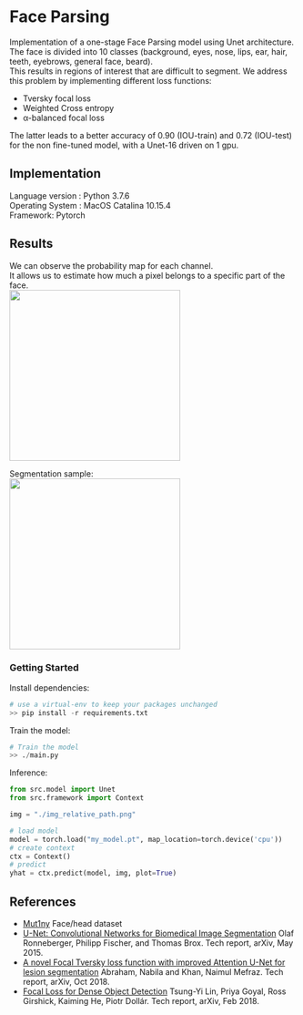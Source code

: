 
# Face Parsing

Implementation of a one-stage Face Parsing model using Unet architecture.<br/>
The face is divided into 10 classes (background, eyes, nose, lips, ear, hair, teeth, eyebrows, general face, beard).<br/>
This results in regions of interest that are difficult to segment. We address this problem by implementing different loss functions:<br/>

-  Tversky focal loss
-  Weighted Cross entropy
-  α-balanced focal loss

The latter leads to a better accuracy of 0.90 (IOU-train) and 0.72 (IOU-test) for the non fine-tuned model, with a Unet-16 driven on 1 gpu.

## Implementation

Language version : Python 3.7.6 <br />
Operating System : MacOS Catalina 10.15.4 <br />
Framework: Pytorch

## Results

We can observe the probability map for each channel. <br />
It allows us to estimate how much a pixel belongs to a specific part of the face. <br />
<img src="https://dl.dropboxusercontent.com/s/z6loxo2ttt9hnbl/heatmap.png?dl=0" height="300">

Segmentation sample: <br />
<img src="https://dl.dropboxusercontent.com/s/gk0l5dpw4k4txqc/inference.png?dl=0" height="300">
  

### Getting Started
Install dependencies: <br />
```python
# use a virtual-env to keep your packages unchanged
>> pip install -r requirements.txt
```
Train the model: <br />
```python
# Train the model
>> ./main.py
```
Inference: <br />
```python
from src.model import Unet
from src.framework import Context

img = "./img_relative_path.png"

# load model
model = torch.load("my_model.pt", map_location=torch.device('cpu'))
# create context
ctx = Context()
# predict
yhat = ctx.predict(model, img, plot=True)
```

## References

- [Mut1ny](https://www.mut1ny.com/face-headsegmentation-dataset) Face/head dataset
- [U-Net: Convolutional Networks for Biomedical Image Segmentation](https://arxiv.org/pdf/1505.04597.pdf)
Olaf Ronneberger, Philipp Fischer, and Thomas Brox.
Tech report, arXiv, May 2015.
- [A novel Focal Tversky loss function with improved Attention U-Net for lesion segmentation](https://arxiv.org/pdf/1810.07842.pdf)
Abraham, Nabila and Khan, Naimul Mefraz.
Tech report, arXiv, Oct 2018.
- [Focal Loss for Dense Object Detection](https://arxiv.org/pdf/1708.02002.pdf)
Tsung-Yi Lin, Priya Goyal, Ross Girshick, Kaiming He, Piotr Dollár.
Tech report, arXiv, Feb 2018.
